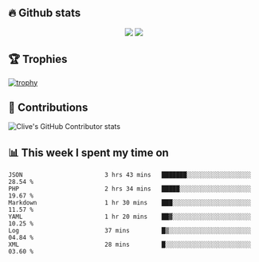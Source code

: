 ## &#128293; Github stats

<!-- GitHub Readme Streak Stats - https://github.com/DenverCoder1/github-readme-streak-stats -->
<p align="center">

<picture>
  <source 
    srcset="https://github-readme-stats.vercel.app/api?username=clivewalkden&count_private=true&show_icons=true&theme=darcula"
    media="(prefers-color-scheme: dark)"
  />
  <source
    srcset="https://github-readme-stats.vercel.app/api?username=clivewalkden&count_private=true&show_icons=true&theme=calm"
    media="(prefers-color-scheme: light), (prefers-color-scheme: no-preference)"
  />
  <img src="https://github-readme-stats.vercel.app/api?username=clivewalkden&count_private=true&show_icons=true&theme=darcula" />
</picture>

<a href="https://git.io/streak-stats" target="_blank">
  <img src="http://github-readme-streak-stats.herokuapp.com?user=clivewalkden&theme=darcula&date_format=j%20M%5B%20Y%5D" />
</a>

</p>

## &#127942; Trophies
[![trophy](https://github-profile-trophy.vercel.app/?username=clivewalkden&theme=onedark)](https://github.com/clivewalkden/github-profile-trophy)

## &#129309; Contributions
![Clive's GitHub Contributor stats](https://github-contributor-stats.vercel.app/api?username=clivewalkden)

## &#128202; This week I spent my time on
<!--START_SECTION:waka-->

```text
JSON                       3 hrs 43 mins   ███████░░░░░░░░░░░░░░░░░░   28.54 %
PHP                        2 hrs 34 mins   █████░░░░░░░░░░░░░░░░░░░░   19.67 %
Markdown                   1 hr 30 mins    ███░░░░░░░░░░░░░░░░░░░░░░   11.57 %
YAML                       1 hr 20 mins    ██▓░░░░░░░░░░░░░░░░░░░░░░   10.25 %
Log                        37 mins         █▒░░░░░░░░░░░░░░░░░░░░░░░   04.84 %
XML                        28 mins         █░░░░░░░░░░░░░░░░░░░░░░░░   03.60 %
```

<!--END_SECTION:waka-->
